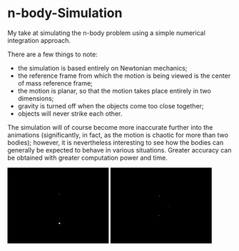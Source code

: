 # n-body-Simulation
My take at simulating the n-body problem using a simple numerical integration approach.

There are a few things to note:
 - the simulation is based entirely on Newtonian mechanics;
 - the reference frame from which the motion is being viewed is the center of mass reference frame;
 - the motion is planar, so that the motion takes place entirely in two dimensions;
 - gravity is turned off when the objects come too close together;
 - objects will never strike each other.
 
The simulation will of course become more inaccurate further into the animations (significantly, in fact, as the motion is chaotic for more than two bodies); however, it is nevertheless interesting to see how the bodies can generally be expected to behave in various situations. Greater accuracy can be obtained with greater computation power and time.
 
<img src="2-body.gif" width="45%" title="2-body"/> <img src="3-body.gif" width="45%" title="3-body"/>
